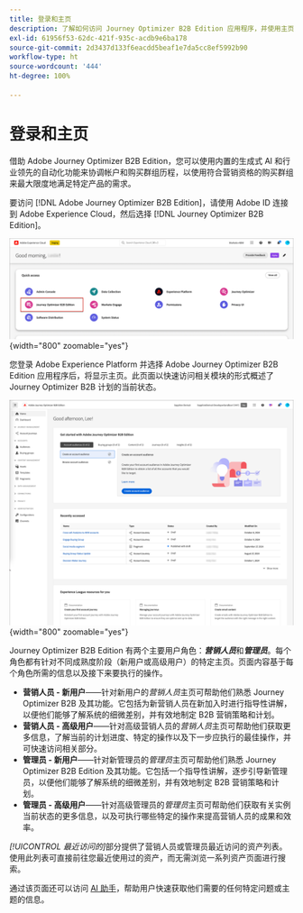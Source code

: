 ```yaml
---
title: 登录和主页
description: 了解如何访问 Journey Optimizer B2B Edition 应用程序，并使用主页信息。
exl-id: 61956f53-62dc-421f-935c-acdb9e6ba178
source-git-commit: 2d3437d133f6eacdd5beaf1e7da5cc8ef5992b90
workflow-type: ht
source-wordcount: '444'
ht-degree: 100%

---
```


# 登录和主页

借助 Adobe Journey Optimizer B2B Edition，您可以使用内置的生成式 AI 和行业领先的自动化功能来协调帐户和购买群组历程，以使用符合营销资格的购买群组来最大限度地满足特定产品的需求。

<!-- Requirements?
-->
要访问 [!DNL Adobe Journey Optimizer B2B Edition]，请使用 Adobe ID 连接到 Adobe Experience Cloud，然后选择 [!DNL Journey Optimizer B2B Edition]。

![Adobe Experience Platform 应用程序](./assets/experience-cloud-apps.png){width="800" zoomable="yes"}

您登录 Adobe Experience Platform 并选择 Adobe Journey Optimizer B2B Edition 应用程序后，将显示主页。此页面以<!-- refined insights and-->快速访问相关模块的形式概述了 Journey Optimizer B2B 计划的当前状态。<!-- It also provides information about the ideal next action to take and where to find the comprehensive set of tutorials and documentation. -->

![Journey Optimizer B2B Edition 主页](./assets/home-page.png){width="800" zoomable="yes"}

Journey Optimizer B2B Edition 有两个主要用户角色：_**营销人员**_&#x200B;和&#x200B;_**管理员**_。每个角色都有针对不同成熟度阶段（新用户或高级用户）的特定主页。页面内容基于每个角色所需的信息以及接下来要执行的操作。

* **营销人员 - 新用户**——针对新用户的&#x200B;_营销人员_&#x200B;主页可帮助他们熟悉 Journey Optimizer B2B 及其功能。它包括为新营销人员在新加入时进行指导性讲解，以便他们能够了解系统的细微差别，并有效地制定 B2B 营销策略和计划。
* **营销人员 - 高级用户**——针对高级营销人员的&#x200B;_营销人员_&#x200B;主页可帮助他们获取更多信息，了解当前的计划进度、特定的操作以及下一步应执行的最佳操作，并可快速访问相关部分。
* **管理员 - 新用户**——针对新管理员的&#x200B;_管理员_&#x200B;主页可帮助他们熟悉 Journey Optimizer B2B Edition 及其功能。它包括一个指导性讲解，逐步引导新管理员，以便他们能够了解系统的细微差别，并有效地制定 B2B 营销策略和计划。
* **管理员 - 高级用户**——针对高级管理员的&#x200B;_管理员_&#x200B;主页可帮助他们获取有关实例当前状态的更多信息，以及可执行哪些特定的操作来提高营销人员的成果和效率。

_[!UICONTROL 最近访问的]_&#x200B;部分提供了营销人员或管理员最近访问的资产列表。使用此列表可直接前往您最近使用过的资产，而无需浏览一系列资产页面进行搜索。

通过该页面还可以访问 [AI 助手](./ai-assistant/ai-assistant-overview.md)，帮助用户快速获取他们需要的任何特定问题或主题的信息。<!-- and to obtain specific recommendations for their challenges or objectives-->

<!-- 

## Marketer - new user

The Marketer home page for a new user consists of three rows that assist the marketer in getting accustomed to Journey Optimizer B2B and its capabilities. It also provides a view of the latest journeys that have been created, which can serve as a starting point for a new user.

The first row consists of a guided walkthrough for the new marketer to obtain an onboarding walkthrough so that they can understand the nuances of the system and become efficient in developing B2B marketing strategies and initiatives.

The second row consists of the recent AJO B2B journeys that have been created across the platform so that the marketer can get inspiration for the best practices to create an account journey.

The third row consists of the learning resources that can help a marketer gain more information on a specific topic.

## Marketer - advanced user

The Marketer home page for an advanced marketer consists of four rows that assists the marketer in obtaining more information on the current progress of the initiatives and on specific actions and on the next best action to be taken along with quick access to relevant sections.

The first row consists of the next set of actions that a B2B marketer can take based on the previous actions taken and the current state of the initiative, which provides a prompt for the user to make the next move that would align to the objective of the initiatives and help them reach the goals quickly.

The second row consists of the most recent assets accessed by the marketer to make it easier for the marketer to locate them and make updates to the same.

The third row consists of the Key Performance Indicators that can help the marketer gauge the overall performance of the marketing initiatives.

The fourth row consists of the learning resources that can help a marketer gain more information on a specific topic.

## Administrator - new user

The _Admin_ home page for a new administrator consists of three rows that assists the administrator in getting accustomed to Journey Optimizer B2B Edition and its capabilities, and provides a view of the latest journeys that have been created that can serve as a starting point for a new user.

The first row consists of a guided walkthrough for the new marketer to obtain a step-by-step onboarding journey to understand the nuances of the system and become efficient in developing B2B marketing strategies and initiatives with AJO B2B.

The second row consists of the recent assets used by the B2B marketers in a single table to make it easier for the administrator to know which assets are currently under focus.

The third row consists of the learning resources that would help an administrator gain more information on a specific topic.

## Administrator - advanced user

The _Admin_ home page for an advanced administrator consists of four rows that assists the administrator in obtaining more information about the current status of the instance and on specific actions that can be taken to make it more efficient and effective for the marketers.

The first row consists of the next set of actions that an administrator can take based on the previous actions taken and the current state of the instance. It serves as a prompt for the administrator to make the necessary updates to the parameters of the instances such as user permissions or any specific module configurations.

The second row consists of the recent assets used by the B2B marketers in a single table to make it easier for the administrator to know which assets are currently under focus.

The third row consists of the Key Performance Indicators that would help the administrators gauge the progress of the instance in terms of operational parameters such as users and usage.

The fourth row consists of the learning resources that would help the administrator gain more information on a specific topic.

-->